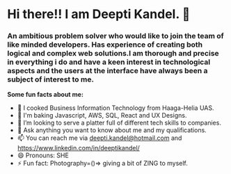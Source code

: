 # Hi there!! I am Deepti Kandel. 👋
### An ambitious problem solver who would like to join the team of like minded developers. Has experience of creating both logical and complex web solutions.I am thorough and precise in everything i do and have a keen interest in technological aspects and the users at the interface have always been a subject of interest to me.

**Some fun facts about me:**

- 🔭 I cooked Business Information Technology from Haaga-Helia UAS.
- 🌱 I'm baking Javascript, AWS, SQL, React and UX Designs.
- 👯 I’m looking to serve a platter full of different tech skills to companies.
- 💬 Ask anything you want to know about me and my qualifications.
- 📫 You can reach me via deepti.kandel@hotmail.com and https://www.linkedin.com/in/deeptikandel/
- 😄 Pronouns: SHE
- ⚡ Fun fact: Photography=()=> giving a bit of ZING to myself.


